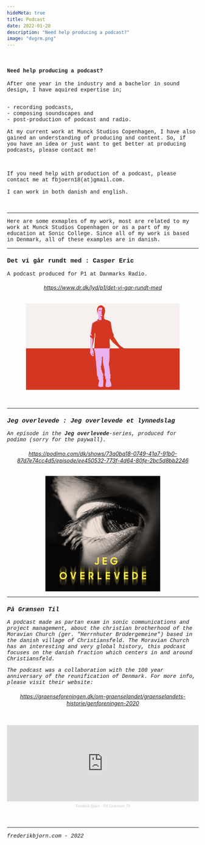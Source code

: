```yaml
---
hideMeta: true
title: Podcast
date: 2022-01-28
description: "Need help producing a podcast?"
image: "dvgrm.png"
---
```


<a style="text-decoration:none;font-family:courier new;font-size:14px;text-decoration:none;"> 


<br>

<strong><h4>Need help producing a podcast?</strong></h4>


After one year in the industry and a bachelor in sound design, I have aquired expertise in;

<br>      - recording podcasts, 
<br>      - composing soundscapes and 
<br>      - post-production of podcast and radio.
<br><br>At my current work at Munck Studios Copenhagen, I have also gained an understanding of producing and content.
So, if you have an idea or just want to get better at producing podcasts, please contact me!


<br>

If you need help with production of a podcast, please contact me at fbjoern18(at)gmail.com.
<br>
<br>I can work in both danish and english.

<br>

<a style="text-decoration:none;font-family:courier new;font-size:14px;text-decoration:none;"> 

____________________________________________________________________________________

<a style="text-decoration:none;font-family:courier new;font-size:14px;text-decoration:none;"> 

Here are some exmaples of my work, most are related to my work at Munck Studios Copenhagen or as a part of my education at Sonic College. 
Since all of my work is based in Denmark, all of these examples are in danish.


____________________________________________________________________________________

<h3>Det vi går rundt med : Casper Eric </h3>


A podcast produced for P1 at Danmarks Radio.

<h6>
<a href="https://www.dr.dk/lyd/p1/det-vi-gar-rundt-med">
<h6>

<center>


<em><h6>https://www.dr.dk/lyd/p1/det-vi-gar-rundt-med</h6></em>
</a>

<img src="dvgrm.png" align="center" width="80%"> 
</center>

<br>
<br>

<a style="text-decoration:none;font-family:courier new;font-size:14px;text-decoration:none;"> 

____________________________________________________________________________________

<h3> Jeg overlevede : Jeg overlevede et lynnedslag</h3>

An episode in the <strong>Jeg overlevede</strong>-series, produced for podimo (sorry for the paywall).

<center>

<em><h6>https://podimo.com/dk/shows/73a0ba18-0749-41a7-91b0-87d7e74cc4d5/episode/ee450532-773f-4d64-80fe-2bc5d8bb2246
</h6></em>

<img src="jo.png" align="center" width="60%"> 

</center>

____________________________________________________________________________________

<a style="text-decoration:none;font-family:courier new;font-size:14px;text-decoration:none;"> 


<h3>På Grænsen Til</h3>

A podcast made as partan exam in sonic communications and project management, about the christian
brotherhood of the Moravian Church (ger. "Herrnhuter Brüdergemeine")
based in the danish village of Christiansfeld.
The Moravian Church has an interesting and very global history,
this podcast focuses on the danish fraction which centers in and around Christiansfeld.
<br>

The podcast was a collaboration with the 100 year anniversary of the reunification of Denmark.
For more info, please visit their website:

<center>

<em><h6>https://graenseforeningen.dk/om-graenselandet/graenselandets-historie/genforeningen-2020</h6></em>
</a>

<br>

<a style="text-decoration:none;font-family:courier new;font-size:14px;text-decoration:none;"> 

<iframe width="100%" height="200" scrolling="no" frameborder="no" allow="autoplay" src="https://w.soundcloud.com/player/?url=https%3A//api.soundcloud.com/tracks/912628837%3Fsecret_token%3Ds-HRcQYK6JKbe&color=%23e26735&auto_play=false&hide_related=false&show_comments=true&show_user=true&show_reposts=false&show_teaser=true&visual=true"></iframe><div style="font-size: 10px; color: #cccccc;line-break: anywhere;word-break: normal;overflow: hidden;white-space: nowrap;text-overflow: ellipsis; font-family: Interstate,Lucida Grande,Lucida Sans Unicode,Lucida Sans,Garuda,Verdana,Tahoma,sans-serif;font-weight: 100;"><a href="https://soundcloud.com/frederikbjoern" title="Frederik Bjørn" target="_blank" style="color: #cccccc; text-decoration: none;">Frederik Bjørn</a> · <a href="https://soundcloud.com/frederikbjoern/pa-graensen-til/s-HRcQYK6JKbe" title="På Grænsen Til" target="_blank" style="color: #cccccc; text-decoration: none;">På Grænsen Til</a></div>

</center>

<br>
<br>

<a style="text-decoration:none;font-family:courier new;font-size:14px;text-decoration:none;"> 


____________________________________________________________________________________

<em>frederikbjorn.com - 2022</em>

<br>

</a>



